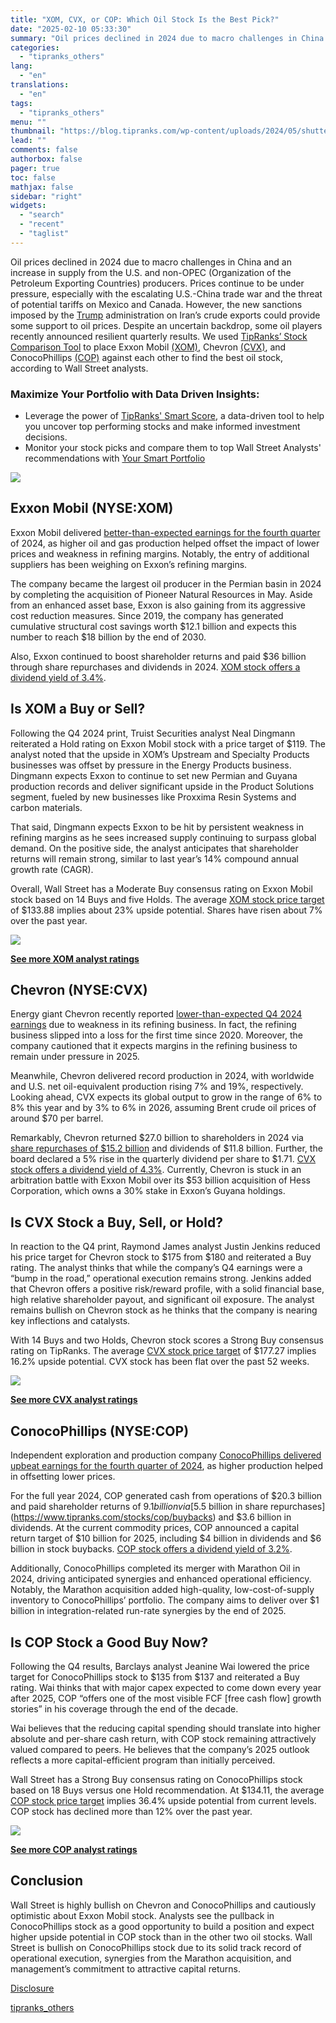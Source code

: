```yaml
---
title: "XOM, CVX, or COP: Which Oil Stock Is the Best Pick?"
date: "2025-02-10 05:33:30"
summary: "Oil prices declined in 2024 due to macro challenges in China and an increase in supply from the U.S. and non-OPEC (Organization of the Petroleum Exporting Countries) producers. Prices continue to be under pressure, especially with the escalating U.S.-China trade war and the threat of potential tariffs on Mexico and..."
categories:
  - "tipranks_others"
lang:
  - "en"
translations:
  - "en"
tags:
  - "tipranks_others"
menu: ""
thumbnail: "https://blog.tipranks.com/wp-content/uploads/2024/05/shutterstock_2433255673-750x406.jpg"
lead: ""
comments: false
authorbox: false
pager: true
toc: false
mathjax: false
sidebar: "right"
widgets:
  - "search"
  - "recent"
  - "taglist"
---
```


Oil prices declined in 2024 due to macro challenges in China and an increase in supply from the U.S. and non-OPEC (Organization of the Petroleum Exporting Countries) producers. Prices continue to be under pressure, especially with the escalating U.S.-China trade war and the threat of potential tariffs on Mexico and Canada. However, the new sanctions imposed by the [Trump](https://www.tipranks.com/stocks/djt) administration on Iran’s crude exports could provide some support to oil prices. Despite an uncertain backdrop, some oil players recently announced resilient quarterly results. We used [TipRanks’ Stock Comparison Tool](https://www.tipranks.com/compare-stocks/custom?ticker=XOM&ticker=CVX&ticker=COP) to place Exxon Mobil [(XOM)](https://www.tipranks.com/stocks/xom), Chevron [(CVX)](https://www.tipranks.com/stocks/cvx), and ConocoPhillips [(COP)](https://www.tipranks.com/stocks/cop) against each other to find the best oil stock, according to Wall Street analysts.

### Maximize Your Portfolio with Data Driven Insights:

* Leverage the power of [TipRanks' Smart Score](https://www.tipranks.com/screener/top-smart-score-stocks), a data-driven tool to help you uncover top performing stocks and make informed investment decisions.
* Monitor your stock picks and compare them to top Wall Street Analysts' recommendations with  [Your Smart Portfolio](https://www.tipranks.com/smart-portfolio/holdings)

[![](https://blog.tipranks.com/wp-content/uploads/2025/02/stock-comp.png)](https://www.tipranks.com/compare-stocks/custom?ticker=XOM&ticker=CVX&ticker=COP)

**Exxon Mobil (NYSE:XOM)**
--------------------------

Exxon Mobil delivered [better-than-expected earnings for the fourth quarter](https://www.tipranks.com/news/xom-earnings-exxon-beats-on-higher-permian-and-guyana-output) of 2024, as higher oil and gas production helped offset the impact of lower prices and weakness in refining margins. Notably, the entry of additional suppliers has been weighing on Exxon’s refining margins.

The company became the largest oil producer in the Permian basin in 2024 by completing the acquisition of Pioneer Natural Resources in May. Aside from an enhanced asset base, Exxon is also gaining from its aggressive cost reduction measures. Since 2019, the company has generated cumulative structural cost savings worth $12.1 billion and expects this number to reach $18 billion by the end of 2030.

Also, Exxon continued to boost shareholder returns and paid $36 billion through share repurchases and dividends in 2024. [XOM stock offers a dividend yield of 3.4%](https://www.tipranks.com/stocks/xom/dividends).

**Is XOM a Buy or Sell?**
-------------------------

Following the Q4 2024 print, Truist Securities analyst Neal Dingmann reiterated a Hold rating on Exxon Mobil stock with a price target of $119. The analyst noted that the upside in XOM’s Upstream and Specialty Products businesses was offset by pressure in the Energy Products business. Dingmann expects Exxon to continue to set new Permian and Guyana production records and deliver significant upside in the Product Solutions segment, fueled by new businesses like Proxxima Resin Systems and carbon materials.

That said, Dingmann expects Exxon to be hit by persistent weakness in refining margins as he sees increased supply continuing to surpass global demand. On the positive side, the analyst anticipates that shareholder returns will remain strong, similar to last year’s 14% compound annual growth rate (CAGR).

Overall, Wall Street has a Moderate Buy consensus rating on Exxon Mobil stock based on 14 Buys and five Holds. The average [XOM stock price target](https://www.tipranks.com/stocks/xom/forecast) of $133.88 implies about 23% upside potential. Shares have risen about 7% over the past year.

[![](https://blog.tipranks.com/wp-content/uploads/2025/02/XOM-1.png)](https://www.tipranks.com/stocks/xom/forecast)

**[See more XOM analyst ratings](https://www.tipranks.com/stocks/xom/forecast)**

**Chevron (NYSE:CVX)**
----------------------

Energy giant Chevron recently reported [lower-than-expected Q4 2024 earnings](https://www.tipranks.com/news/cvx-earnings-weak-demand-pushes-chevrons-refining-business-to-first-loss-in-4-years) due to weakness in its refining business. In fact, the refining business slipped into a loss for the first time since 2020. Moreover, the company cautioned that it expects margins in the refining business to remain under pressure in 2025.

Meanwhile, Chevron delivered record production in 2024, with worldwide and U.S. net oil-equivalent production rising 7% and 19%, respectively. Looking ahead, CVX expects its global output to grow in the range of 6% to 8% this year and by 3% to 6% in 2026, assuming Brent crude oil prices of around $70 per barrel.

Remarkably, Chevron returned $27.0 billion to shareholders in 2024 via [share repurchases of $15.2 billion](https://www.tipranks.com/stocks/cvx/buybacks) and dividends of $11.8 billion. Further, the board declared a 5% rise in the quarterly dividend per share to $1.71. [CVX stock offers a dividend yield of 4.3%](https://www.tipranks.com/stocks/cvx/dividends). Currently, Chevron is stuck in an arbitration battle with Exxon Mobil over its $53 billion acquisition of Hess Corporation, which owns a 30% stake in Exxon’s Guyana holdings.

**Is CVX Stock a Buy, Sell, or Hold?**
--------------------------------------

In reaction to the Q4 print, Raymond James analyst Justin Jenkins reduced his price target for Chevron stock to $175 from $180 and reiterated a Buy rating. The analyst thinks that while the company’s Q4 earnings were a “bump in the road,” operational execution remains strong. Jenkins added that Chevron offers a positive risk/reward profile, with a solid financial base, high relative shareholder payout, and significant oil exposure. The analyst remains bullish on Chevron stock as he thinks that the company is nearing key inflections and catalysts.

With 14 Buys and two Holds, Chevron stock scores a Strong Buy consensus rating on TipRanks. The average [CVX stock price target](https://www.tipranks.com/stocks/cvx/forecast) of $177.27 implies 16.2% upside potential. CVX stock has been flat over the past 52 weeks.

[![](https://blog.tipranks.com/wp-content/uploads/2025/02/CVX.png)](https://www.tipranks.com/stocks/cvx/forecast)

**[See more CVX analyst ratings](https://www.tipranks.com/stocks/cvx/forecast)**

**ConocoPhillips (NYSE:COP)**
-----------------------------

Independent exploration and production company [ConocoPhillips delivered upbeat earnings for the fourth quarter of 2024](https://www.tipranks.com/stocks/cop/earnings), as higher production helped in offsetting lower prices.

For the full year 2024, COP generated cash from operations of $20.3 billion and paid shareholder returns of $9.1 billion via [$5.5 billion in share repurchases](https://www.tipranks.com/stocks/cop/buybacks) and $3.6 billion in dividends. At the current commodity prices, COP announced a capital return target of $10 billion for 2025, including $4 billion in dividends and $6 billion in stock buybacks. [COP stock offers a dividend yield of 3.2%](https://www.tipranks.com/stocks/cop/dividends).

Additionally, ConocoPhillips completed its merger with Marathon Oil in 2024, driving anticipated synergies and enhanced operational efficiency. Notably, the Marathon acquisition added high-quality, low-cost-of-supply inventory to ConocoPhillips’ portfolio. The company aims to deliver over $1 billion in integration-related run-rate synergies by the end of 2025.

**Is COP Stock a Good Buy Now?**
--------------------------------

Following the Q4 results, Barclays analyst Jeanine Wai lowered the price target for ConocoPhillips stock to $135 from $137 and reiterated a Buy rating. Wai thinks that with major capex expected to come down every year after 2025, COP “offers one of the most visible FCF [free cash flow] growth stories” in his coverage through the end of the decade.

Wai believes that the reducing capital spending should translate into higher absolute and per-share cash return, with COP stock remaining attractively valued compared to peers. He believes that the company’s 2025 outlook reflects a more capital-efficient program than initially perceived.

Wall Street has a Strong Buy consensus rating on ConocoPhillips stock based on 18 Buys versus one Hold recommendation. At $134.11, the average [COP stock price target](https://www.tipranks.com/stocks/cop/forecast) implies 36.4% upside potential from current levels. COP stock has declined more than 12% over the past year.

[![](https://blog.tipranks.com/wp-content/uploads/2025/02/COP.png)](https://www.tipranks.com/stocks/cop/forecast)

**[See more COP analyst ratings](https://www.tipranks.com/stocks/cop/forecast)**

**Conclusion**
--------------

Wall Street is highly bullish on Chevron and ConocoPhillips and cautiously optimistic about Exxon Mobil stock. Analysts see the pullback in ConocoPhillips stock as a good opportunity to build a position and expect higher upside potential in COP stock than in the other two oil stocks. Wall Street is bullish on ConocoPhillips stock due to its solid track record of operational execution, synergies from the Marathon acquisition, and management’s commitment to attractive capital returns.

[Disclosure](https://www.tipranks.com/legal/disclosure-1?ref=blog)

[tipranks_others](https://www.tipranks.com/news/xom-cvx-or-cop-which-oil-stock-is-the-best-pick)
